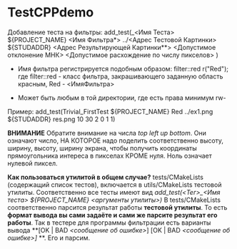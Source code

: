 # TestCPPdemo

Добавление теста на фильтры:
add_test(<Tag>_<Имя Теста> ${PROJECT_NAME} <Имя Фильтра*> ../<Адрес Тестовой Картинки> ${STUDADDR} <Адрес Результирующей Картинки**> <Допустимое отклонение МНК> <Допустимое расхождение по числу пикселов> <top> <left> <up> <bottom>)

* Имя фильтра регистрируется подобным образом:
        filter::red r("Red");
где filter::red - класс фильтра, закрашивающего заданную область красным, Red - <ИмяФильтра>

* Может быть любым в той директории, где есть права минимум rw-

Пример:
add_test(Trivial_FirstTest ${PROJECT_NAME} Red ../ex1.png ${STUDADDR} res.png 10 30 2 0 1 1)

**ВНИМАНИЕ**
Обратите внимание на числа *top left up bottom*. Они означают число, НА КОТОРОЕ надо поделить соответственно высоту, ширину, высоту, ширину экрана, чтобы получить координаты прямоугольника интереса в пикселах КРОМЕ нуля. Ноль означает нулевой пиксел.

**Как пользоваться утилитой в общем случае?**
tests/CMakeLists (содержащий список тестов), включается в utils/CMakeLists тестовой утилиты.
Соответственно все тесты имеют вид *add_test(<Тег>_<Имя теста> ${PROJECT_NAME} <аргументы утилиты>)*
В tests/CMakeLists соответственно парсится результат работы **тестовой утилиты**. То есть **формат вывода вы сами задаёте и сами же парсите результат его работы**. Так в тестере для программы фильтрации есть варианты вывода **\[OK | BAD *<сообщение об ошибке>*\] \[OK | BAD *<сообщение об ошибке>\]* **. Его и парсим.
